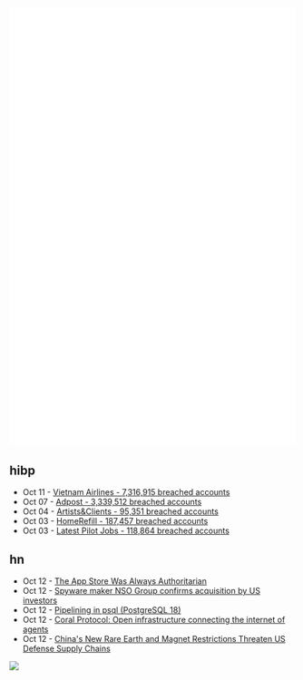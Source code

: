 ![Metrics](https://raw.githubusercontent.com/phixion/phixion/master/metrics.svg)

## hibp

<!--
for https://github.com/phixion/phixion/blob/main/.github/workflows/feeds.yml
-->
<!--START_SECTION:haveibeenpwnd-->
- Oct 11 - [Vietnam Airlines - 7,316,915 breached accounts](https://haveibeenpwned.com/Breach/VietnamAirlines)
- Oct 07 - [Adpost - 3,339,512 breached accounts](https://haveibeenpwned.com/Breach/Adpost)
- Oct 04 - [Artists&Clients - 95,351 breached accounts](https://haveibeenpwned.com/Breach/ArtistsNClients)
- Oct 03 - [HomeRefill - 187,457 breached accounts](https://haveibeenpwned.com/Breach/HomeRefill)
- Oct 03 - [Latest Pilot Jobs - 118,864 breached accounts](https://haveibeenpwned.com/Breach/LatestPilotJobs)
<!--END_SECTION:haveibeenpwnd-->

## hn

<!--
for https://github.com/phixion/phixion/blob/main/.github/workflows/feeds.yml
-->
<!--START_SECTION:hn-->
- Oct 12 - [The App Store Was Always Authoritarian](https://infrequently.org/2025/10/the-app-store-was-always-authoritarian/)
- Oct 12 - [Spyware maker NSO Group confirms acquisition by US investors](https://techcrunch.com/2025/10/10/spyware-maker-nso-group-confirms-acquisition-by-us-investors/)
- Oct 12 - [Pipelining in psql (PostgreSQL 18)](https://postgresql.verite.pro/blog/2025/10/01/psql-pipeline.html)
- Oct 12 - [Coral Protocol: Open infrastructure connecting the internet of agents](https://arxiv.org/abs/2505.00749)
- Oct 12 - [China's New Rare Earth and Magnet Restrictions Threaten US Defense Supply Chains](https://www.csis.org/analysis/chinas-new-rare-earth-and-magnet-restrictions-threaten-us-defense-supply-chains)
<!--END_SECTION:hn-->

<!--
for https://yhype.me
-->
![](https://hit.yhype.me/github/profile?user_id=13013670)
